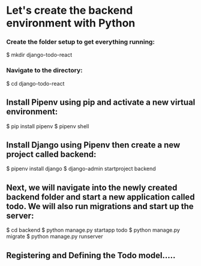 # Let's create the backend environment with Python

### Create the folder setup to get everything running:
$ mkdir django-todo-react

### Navigate to the directory:
$ cd django-todo-react

## Install Pipenv using pip and activate a new virtual environment:
$ pip install pipenv
$ pipenv shell

## Install Django using Pipenv then create a new project called backend:
$ pipenv install django
$ django-admin startproject backend

## Next, we will navigate into the newly created backend folder and start a new application called todo. We will also run migrations and start up the server:
$ cd backend
$ python manage.py startapp todo
$ python manage.py migrate
$ python manage.py runserver

## Registering and Defining the Todo model.....
